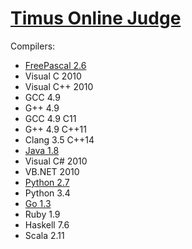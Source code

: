 # [Timus Online Judge](http://acm.timus.ru/)

Compilers:

- [FreePascal 2.6](pascal.md)
- Visual C 2010
- Visual C++ 2010
- GCC 4.9
- G++ 4.9
- GCC 4.9 C11
- G++ 4.9 C++11
- Clang 3.5 C++14
- [Java 1.8](java.md)
- Visual C# 2010
- VB.NET 2010
- [Python 2.7](python.md)
- Python 3.4
- [Go 1.3](golang.md)
- Ruby 1.9
- Haskell 7.6
- Scala 2.11
